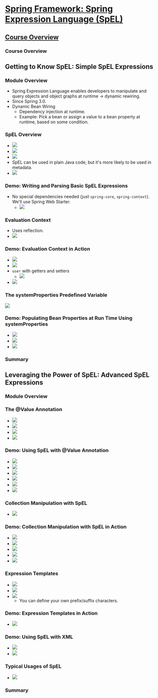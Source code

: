 # [Spring Framework: Spring Expression Language (SpEL)](https://app.pluralsight.com/library/courses/spring-framework-spel/table-of-contents)

## [Course Overview](https://app.pluralsight.com/player?course=spring-framework-spel&author=buddhini-samarakoddy&name=dc6de602-98cb-423e-b573-89071fd8dadf&clip=0&mode=live)

### Course Overview

## Getting to Know SpEL: Simple SpEL Expressions

### Module Overview

- Spring Expression Language enables developers to manipulate and query objects and object graphs at runtime &rarr; dynamic rewiring.
- Since Spring 3.0.
- Dynamic Bean Wiring
  - Dependency injection at runtime.
  - Example: Pick a bean or assign a value to a bean property at runtime, based on some condition.

### SpEL Overview

- ![](2020-09-14-20-35-05.png)
- ![](2020-09-14-20-36-00.png)
- ![](2020-09-14-20-36-27.png)
- SpEL can be used in plain Java code, but it's more likely to be used in metadata.
- ![](2020-09-14-20-37-06.png)

### Demo: Writing and Parsing Basic SpEL Expressions

- No special dependencies needed (just `spring-core`, `spring-context`). We'll use Spring Web Starter.
  - ![](2020-09-14-20-45-37.png)

### Evaluation Context

- Uses reflection.
- ![](2020-09-14-20-46-42.png)

### Demo: Evaluation Context in Action

- ![](2020-09-14-20-48-39.png)
- ![](2020-09-14-20-49-09.png)
- `user` with getters and setters
  - ![](2020-09-14-20-49-46.png)
- ![](2020-09-14-20-50-35.png)

### The systemProperties Predefined Variable

![](2020-09-14-20-51-27.png)

### Demo: Populating Bean Properties at Run Time Using systemProperties

- ![](2020-09-14-20-52-25.png)
- ![](2020-09-14-20-53-11.png)
- ![](2020-09-14-20-53-19.png)

### Summary

## Leveraging the Power of SpEL: Advanced SpEL Expressions

### Module Overview

### The @Value Annotation

- ![](2020-09-15-11-31-25.png)
- ![](2020-09-15-11-31-37.png)
- ![](2020-09-15-11-31-58.png)
- ![](2020-09-15-11-32-12.png)

### Demo: Using SpEL with @Value Annotation

- ![](2020-09-15-12-27-30.png)
- ![](2020-09-15-12-27-52.png)
- ![](2020-09-15-12-29-24.png)
- ![](2020-09-15-12-31-00.png)
- ![](2020-09-15-12-31-44.png)
- ![](2020-09-15-12-31-57.png)

### Collection Manipulation with SpEL

- ![](2020-09-15-12-33-56.png)

### Demo: Collection Manipulation with SpEL in Action

- ![](2020-09-15-12-35-13.png)
- ![](2020-09-15-12-36-06.png)
- ![](2020-09-15-12-37-28.png)
- ![](2020-09-15-12-38-16.png)
- ![](2020-09-15-12-39-16.png)

### Expression Templates

- ![](2020-09-15-12-39-46.png)
- ![](2020-09-15-12-40-14.png)
- ![](2020-09-15-12-40-33.png)
  - You can define your own prefix/suffix characters.

### Demo: Expression Templates in Action

- ![](2020-09-15-12-41-59.png)

### Demo: Using SpEL with XML

- ![](2020-09-15-12-44-09.png)
- ![](2020-09-15-12-45-57.png)

### Typical Usages of SpEL

- ![](2020-09-15-12-47-28.png)

### Summary
